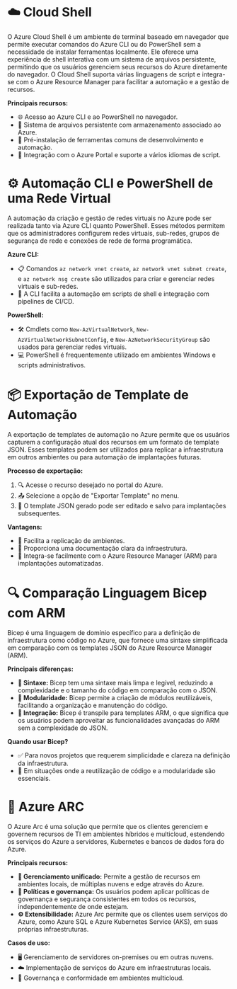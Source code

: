 
# ☁️ Cloud Shell

O Azure Cloud Shell é um ambiente de terminal baseado em navegador que permite executar comandos do Azure CLI ou do PowerShell sem a necessidade de instalar ferramentas localmente. Ele oferece uma experiência de shell interativa com um sistema de arquivos persistente, permitindo que os usuários gerenciem seus recursos do Azure diretamente do navegador. O Cloud Shell suporta várias linguagens de script e integra-se com o Azure Resource Manager para facilitar a automação e a gestão de recursos.

**Principais recursos:**
- 🌐 Acesso ao Azure CLI e ao PowerShell no navegador.
- 💾 Sistema de arquivos persistente com armazenamento associado ao Azure.
- 🔧 Pré-instalação de ferramentas comuns de desenvolvimento e automação.
- 🤖 Integração com o Azure Portal e suporte a vários idiomas de script.


# ⚙️ Automação CLI e PowerShell de uma Rede Virtual

A automação da criação e gestão de redes virtuais no Azure pode ser realizada tanto via Azure CLI quanto PowerShell. Esses métodos permitem que os administradores configurem redes virtuais, sub-redes, grupos de segurança de rede e conexões de rede de forma programática.

**Azure CLI:**
- 📋 Comandos `az network vnet create`, `az network vnet subnet create`, e `az network nsg create` são utilizados para criar e gerenciar redes virtuais e sub-redes.
- 🚀 A CLI facilita a automação em scripts de shell e integração com pipelines de CI/CD.

**PowerShell:**
- 🛠️ Cmdlets como `New-AzVirtualNetwork`, `New-AzVirtualNetworkSubnetConfig`, e `New-AzNetworkSecurityGroup` são usados para gerenciar redes virtuais.
- 💻 PowerShell é frequentemente utilizado em ambientes Windows e scripts administrativos.


# 📦 Exportação de Template de Automação

A exportação de templates de automação no Azure permite que os usuários capturem a configuração atual dos recursos em um formato de template JSON. Esses templates podem ser utilizados para replicar a infraestrutura em outros ambientes ou para automação de implantações futuras.

**Processo de exportação:**
1. 🔍 Acesse o recurso desejado no portal do Azure.
2. 📤 Selecione a opção de "Exportar Template" no menu.
3. 💾 O template JSON gerado pode ser editado e salvo para implantações subsequentes.

**Vantagens:**
- 🔄 Facilita a replicação de ambientes.
- 📜 Proporciona uma documentação clara da infraestrutura.
- 🔗 Integra-se facilmente com o Azure Resource Manager (ARM) para implantações automatizadas.


# 🔍 Comparação Linguagem Bicep com ARM

Bicep é uma linguagem de domínio específico para a definição de infraestrutura como código no Azure, que fornece uma sintaxe simplificada em comparação com os templates JSON do Azure Resource Manager (ARM).

**Principais diferenças:**
- **📝 Sintaxe:** Bicep tem uma sintaxe mais limpa e legível, reduzindo a complexidade e o tamanho do código em comparação com o JSON.
- **🔄 Modularidade:** Bicep permite a criação de módulos reutilizáveis, facilitando a organização e manutenção do código.
- **🔗 Integração:** Bicep é transpile para templates ARM, o que significa que os usuários podem aproveitar as funcionalidades avançadas do ARM sem a complexidade do JSON.

**Quando usar Bicep?**
- ✅ Para novos projetos que requerem simplicidade e clareza na definição da infraestrutura.
- 🔄 Em situações onde a reutilização de código e a modularidade são essenciais.


# 🌉 Azure ARC

O Azure Arc é uma solução que permite que os clientes gerenciem e governem recursos de TI em ambientes híbridos e multicloud, estendendo os serviços do Azure a servidores, Kubernetes e bancos de dados fora do Azure.

**Principais recursos:**
- **🔧 Gerenciamento unificado:** Permite a gestão de recursos em ambientes locais, de múltiplas nuvens e edge através do Azure.
- **📏 Políticas e governança:** Os usuários podem aplicar políticas de governança e segurança consistentes em todos os recursos, independentemente de onde estejam.
- **⚙️ Extensibilidade:** Azure Arc permite que os clientes usem serviços do Azure, como Azure SQL e Azure Kubernetes Service (AKS), em suas próprias infraestruturas.

**Casos de uso:**
- 🖥️ Gerenciamento de servidores on-premises ou em outras nuvens.
- ☁️ Implementação de serviços do Azure em infraestruturas locais.
- 📜 Governança e conformidade em ambientes multicloud.

